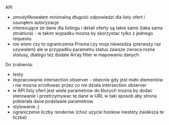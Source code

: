 

API 
- zmodyfikowałem minimalną długość odpowiedzi dla listy ofert i usunąłem autoryzacje
- interesujące ze dane dla listingu i detali oferty są takie same (taka sama struktura) - w takim wypadku mozna by skorzystac tylko z jednego requestu
- nie wiem czy to ograniczenia Prisma czy moja niewiedza (pierwszy raz uzywalem) ale w przypadku parametru status zawsze zwraca rozne statusy, dlatego tez dodale Array.filter w mapowaniu danych

Do zrobienia:
- testy
- dopracowanie intersection observer - obecnie gdy jest mało elementów i nie mozna scrollowac przez co nie dziala intersection observer
- w API listy ofert jest wiele parametrow do ktorych mozna by dodac sterowanie  i przetrzymywac te dane w URL w taki sposob aby strona pobierała dane podstawie parametrow
- stylowanie ;) 
- ograniczenie liczby renderów (choć uzycie hookow niestety zwieksza te liczbe)